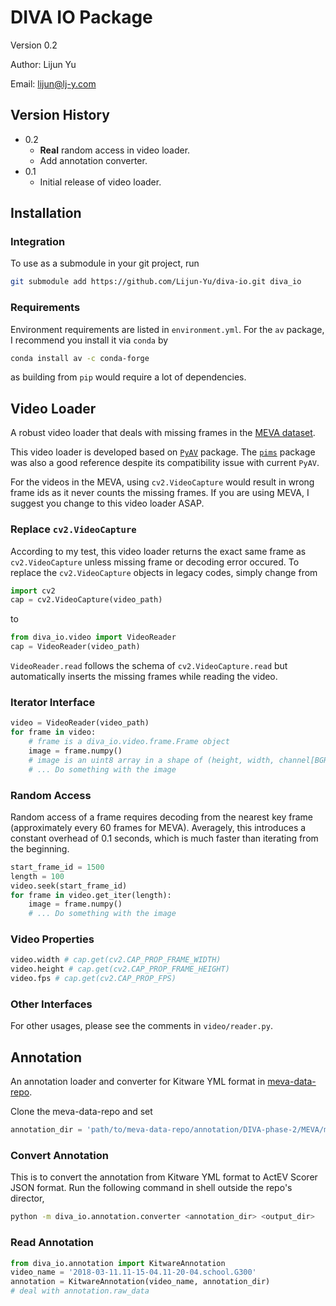 # DIVA IO Package

Version 0.2

Author: Lijun Yu

Email: lijun@lj-y.com

## Version History

* 0.2
  * **Real** random access in video loader.
  * Add annotation converter.
* 0.1
  * Initial release of video loader.

## Installation

### Integration

To use as a submodule in your git project, run

```sh
git submodule add https://github.com/Lijun-Yu/diva-io.git diva_io
```

### Requirements

Environment requirements are listed in `environment.yml`.
For the `av` package, I recommend you install it via `conda` by

```sh
conda install av -c conda-forge
```

as building from `pip` would require a lot of dependencies.

## Video Loader

A robust video loader that deals with missing frames in the [MEVA dataset](http://mevadata.org).

This video loader is developed based on [`PyAV`](https://github.com/mikeboers/PyAV) package.
The [`pims`](https://github.com/soft-matter/pims) package was also a good reference despite its compatibility issue with current `PyAV`.

For the videos in the MEVA, using `cv2.VideoCapture` would result in wrong frame ids as it never counts the missing frames.
If you are using MEVA, I suggest you change to this video loader ASAP.

### Replace `cv2.VideoCapture`

According to my test, this video loader returns the exact same frame as `cv2.VideoCapture` unless missing frame or decoding error occured.
To replace the `cv2.VideoCapture` objects in legacy codes, simply change from

```python
import cv2
cap = cv2.VideoCapture(video_path)
```

to

```python
from diva_io.video import VideoReader
cap = VideoReader(video_path)
```

`VideoReader.read` follows the schema of `cv2.VideoCapture.read` but automatically inserts the missing frames while reading the video.

### Iterator Interface

```python
video = VideoReader(video_path)
for frame in video:
    # frame is a diva_io.video.frame.Frame object
    image = frame.numpy()
    # image is an uint8 array in a shape of (height, width, channel[BGR])
    # ... Do something with the image
```

### Random Access

Random access of a frame requires decoding from the nearest key frame (approximately every 60 frames for MEVA).
Averagely, this introduces a constant overhead of 0.1 seconds, which is much faster than iterating from the beginning.

```python
start_frame_id = 1500
length = 100
video.seek(start_frame_id)
for frame in video.get_iter(length):
    image = frame.numpy()
    # ... Do something with the image
```

### Video Properties

```python
video.width # cap.get(cv2.CAP_PROP_FRAME_WIDTH)
video.height # cap.get(cv2.CAP_PROP_FRAME_HEIGHT)
video.fps # cap.get(cv2.CAP_PROP_FPS)
```

### Other Interfaces

For other usages, please see the comments in `video/reader.py`.

## Annotation

An annotation loader and converter for Kitware YML format in [meva-data-repo](https://gitlab.kitware.com/meva/meva-data-repo).

Clone the meva-data-repo and set

```python
annotation_dir = 'path/to/meva-data-repo/annotation/DIVA-phase-2/MEVA/meva-annotations'
```

### Convert Annotation

This is to convert the annotation from Kitware YML format to ActEV Scorer JSON format.
Run the following command in shell outside the repo's director,

```sh
python -m diva_io.annotation.converter <annotation_dir> <output_dir>
```

### Read Annotation

```python
from diva_io.annotation import KitwareAnnotation
video_name = '2018-03-11.11-15-04.11-20-04.school.G300'
annotation = KitwareAnnotation(video_name, annotation_dir)
# deal with annotation.raw_data
```
